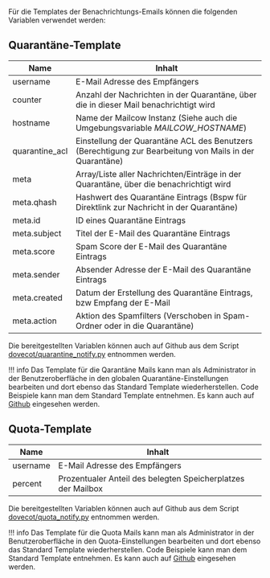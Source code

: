 Für die Templates der Benachrichtungs-Emails können die folgenden Variablen verwendet werden:

## Quarantäne-Template

| Name           	| Inhalt                                                                                               	|
|----------------	|------------------------------------------------------------------------------------------------------	|
| username       	| E-Mail Adresse des Empfängers                                                                        	|
| counter        	| Anzahl der Nachrichten in der Quarantäne, über die in dieser Mail benachrichtigt wird                	|
| hostname       	| Name der Mailcow Instanz (Siehe auch die Umgebungsvariable _MAILCOW_HOSTNAME_)                       	|
| quarantine_acl 	| Einstellung der Quarantäne ACL des Benutzers (Berechtigung zur Bearbeitung von Mails in der Quarantäne) 	|
| meta           	| Array/Liste aller Nachrichten/Einträge in der Quarantäne, über die benachrichtigt wird               	|
| meta.qhash     	| Hashwert des Quarantäne Eintrags (Bspw für Direktlink zur Nachricht in der Quarantäne)               	|
| meta.id        	| ID eines Quarantäne Eintrags                                                                         	|
| meta.subject   	| Titel der E-Mail des Quarantäne Eintrags                                                             	|
| meta.score     	| Spam Score der E-Mail des Quarantäne Eintrags                                                        	|
| meta.sender    	| Absender Adresse der E-Mail des Quarantäne Eintrags                                                  	|
| meta.created   	| Datum der Erstellung des Quarantäne Eintrags, bzw Empfang der E-Mail                                 	|
| meta.action    	| Aktion des Spamfilters (Verschoben in Spam-Ordner oder in die Quarantäne)                            	|

Die bereitgestellten Variablen können auch auf Github aus dem Script [dovecot/quarantine_notify.py](https://github.com/mailcow/mailcow-dockerized/blob/master/data/Dockerfiles/dovecot/quarantine_notify.py) entnommen werden.

!!! info Das Template für die Qarantäne Mails kann man als Administrator in der Benutzeroberfläche in den globalen Quarantäne-Einstellungen bearbeiten und dort ebenso das Standard Template wiederherstellen. 
Code Beispiele kann man dem Standard Template entnehmen. Es kann auch auf [Github](https://github.com/mailcow/mailcow-dockerized/blob/master/data/assets/templates/quarantine.tpl) eingesehen werden.

## Quota-Template

| Name           	| Inhalt                                                                                               	|
|----------------	|------------------------------------------------------------------------------------------------------	|
| username       	| E-Mail Adresse des Empfängers                                                                        	|
| percent        	| Prozentualer Anteil des belegten Speicherplatzes der Mailbox                                        	|

Die bereitgestellten Variablen können auch auf Github aus dem Script [dovecot/quota_notify.py](https://github.com/mailcow/mailcow-dockerized/blob/master/data/Dockerfiles/dovecot/quota_notify.py) entnommen werden.

!!! info Das Template für die Quota Mails kann man als Administrator in der Benutzeroberfläche in den Quota-Einstellungen bearbeiten und dort ebenso das Standard Template wiederherstellen. 
Code Beispiele kann man dem Standard Template entnehmen. Es kann auch auf [Github](https://github.com/mailcow/mailcow-dockerized/blob/master/data/assets/templates/quota.tpl) eingesehen werden.
